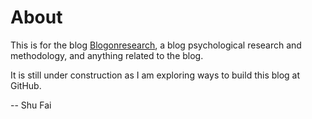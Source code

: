 # About

This is for the blog [Blogonresearch](https://blogonresearch.github.io/), a blog psychological research and methodology, and anything related to the blog.

It is still under construction as I am exploring ways to build this blog at GitHub.

-- Shu Fai
